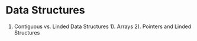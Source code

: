 # Data Structures

1. Contiguous vs. Linded Data Structures
  1). Arrays
  2). Pointers and Linded Structures
